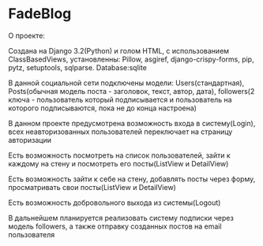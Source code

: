 # FadeBlog

О проекте:

Создана на Django 3.2(Python) и голом HTML,  с использованием ClassBasedViews, установленны: Pillow, asgiref, django-crispy-forms, pip, pytz, setuptools, sqlparse. Database:sqlite

В данной социальной сети подключены модели: Users(стандартная), Posts(обычная модель поста - заголовок, текст, автор, дата), followers(2 ключа - пользователь который подписывается и пользователь на которого подписываются, пока не до конца настроена)

В данном проекте предусмотрена возможность входа в систему(Login), всех неавторизованных пользователей переключает на страницу авторизации

Есть возможность посмотреть на список пользователей, зайти к каждому на стену и посмотреть его посты(ListView и DetailView)

Есть возможность зайти к себе на стену, добавлять посты через форму, просматривать свои посты(ListView и DetailView)

Есть возможность добровольного выхода из системы(Logout)

В дальнейшем планируется реализовать систему подписки через модель followers, а также отправку созданных постов на email пользователя
